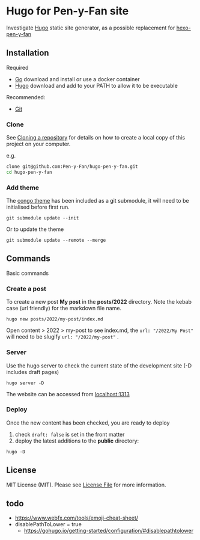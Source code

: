 # Hugo for Pen-y-Fan site

Investigate [Hugo](https://gohugo.io/getting-started/quick-start/) static site generator, as a possible replacement
for [hexo-pen-y-fan](https://github.com/Pen-y-Fan/hexo-pen-y-fan)

## Installation

Required

- [Go](https://go.dev/) download and install or use a docker container
- [Hugo](https://gohugo.io/getting-started/) download and add to your PATH to allow it to be executable

Recommended:

- [Git](https://git-scm.com/downloads)

### Clone

See [Cloning a repository](https://help.github.com/en/articles/cloning-a-repository) for details on how to create a
local copy of this project on your computer.

e.g.

```sh
clone git@github.com:Pen-y-Fan/hugo-pen-y-fan.git
cd hugo-pen-y-fan
```

### Add theme

The [congo theme](https://jpanther.github.io/congo/docs/installation/#install-using-hugo) has been included as a git
submodule, it will need to be initialised before first run.

```shell
git submodule update --init
```

Or to update the theme

```shell
git submodule update --remote --merge
```

## Commands

Basic commands

### Create a post

To create a new post **My post** in the **posts/2022** directory. Note the kebab case (url friendly) for the markdown
file name.

```shell
hugo new posts/2022/my-post/index.md
```

Open content > 2022 > my-post to see index.md, the `url: "/2022/My Post"` will need to be slugify `url: "/2022/my-post"`
.

### Server

Use the hugo server to check the current state of the development site (-D includes draft pages)

```shell
hugo server -D
```

The website can be accessed from <localhost:1313>

### Deploy

Once the new content has been checked, you are ready to deploy

1. check `draft: false` is set in the front matter
2. deploy the latest additions to the **public** directory:

```shell
hugo -D
```

## License

MIT License (MIT). Please see [License File](LICENSE.md) for more information.

## todo

- <https://www.webfx.com/tools/emoji-cheat-sheet/>
- disablePathToLower = true
    - <https://gohugo.io/getting-started/configuration/#disablepathtolower> 
